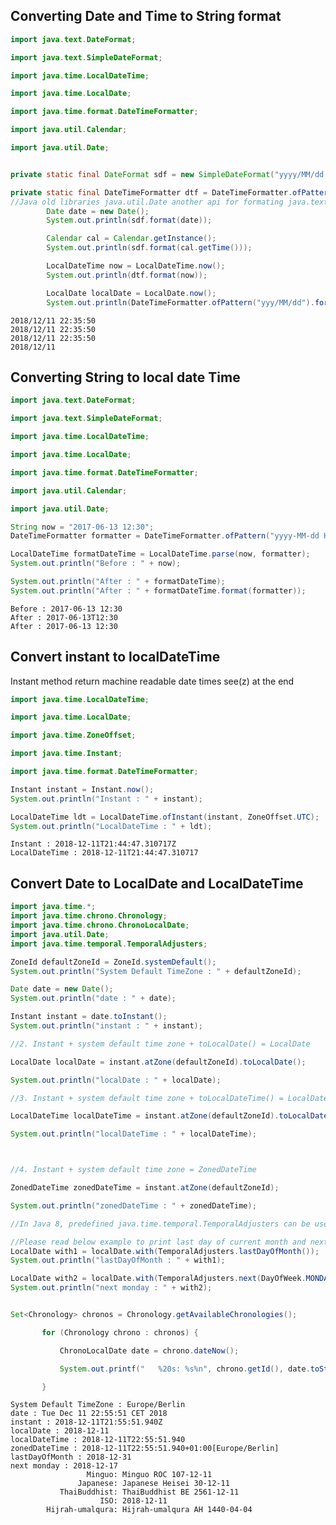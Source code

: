 ## Converting Date and Time to String format


```Java
import java.text.DateFormat;

import java.text.SimpleDateFormat;

import java.time.LocalDateTime;

import java.time.LocalDate;

import java.time.format.DateTimeFormatter;

import java.util.Calendar;

import java.util.Date;


private static final DateFormat sdf = new SimpleDateFormat("yyyy/MM/dd HH:mm:ss");

private static final DateTimeFormatter dtf = DateTimeFormatter.ofPattern("yyyy/MM/dd HH:mm:ss");
//Java old libraries java.util.Date another api for formating java.text.SimpleDateFormat
        Date date = new Date();
        System.out.println(sdf.format(date));

        Calendar cal = Calendar.getInstance();
        System.out.println(sdf.format(cal.getTime()));

        LocalDateTime now = LocalDateTime.now();
        System.out.println(dtf.format(now));

        LocalDate localDate = LocalDate.now();
        System.out.println(DateTimeFormatter.ofPattern("yyy/MM/dd").format(localDate));


```

    2018/12/11 22:35:50
    2018/12/11 22:35:50
    2018/12/11 22:35:50
    2018/12/11
    

## Converting String to local date Time


```Java
import java.text.DateFormat;

import java.text.SimpleDateFormat;

import java.time.LocalDateTime;

import java.time.LocalDate;

import java.time.format.DateTimeFormatter;

import java.util.Calendar;

import java.util.Date;

String now = "2017-06-13 12:30";
DateTimeFormatter formatter = DateTimeFormatter.ofPattern("yyyy-MM-dd HH:mm");

LocalDateTime formatDateTime = LocalDateTime.parse(now, formatter);
System.out.println("Before : " + now);

System.out.println("After : " + formatDateTime);
System.out.println("After : " + formatDateTime.format(formatter));

```

    Before : 2017-06-13 12:30
    After : 2017-06-13T12:30
    After : 2017-06-13 12:30
    

## Convert instant to localDateTime

Instant method return machine readable date times see(z) at the end


```Java
import java.time.LocalDateTime;

import java.time.LocalDate;

import java.time.ZoneOffset;

import java.time.Instant;

import java.time.format.DateTimeFormatter;

Instant instant = Instant.now();
System.out.println("Instant : " + instant);

LocalDateTime ldt = LocalDateTime.ofInstant(instant, ZoneOffset.UTC);
System.out.println("LocalDateTime : " + ldt);

```

    Instant : 2018-12-11T21:44:47.310717Z
    LocalDateTime : 2018-12-11T21:44:47.310717
    


## Convert Date to LocalDate and LocalDateTime


```Java
import java.time.*;
import java.time.chrono.Chronology;
import java.time.chrono.ChronoLocalDate;
import java.util.Date;
import java.time.temporal.TemporalAdjusters;

ZoneId defaultZoneId = ZoneId.systemDefault();
System.out.println("System Default TimeZone : " + defaultZoneId);

Date date = new Date();
System.out.println("date : " + date);

Instant instant = date.toInstant();
System.out.println("instant : " + instant); 

//2. Instant + system default time zone + toLocalDate() = LocalDate

LocalDate localDate = instant.atZone(defaultZoneId).toLocalDate();

System.out.println("localDate : " + localDate);

//3. Instant + system default time zone + toLocalDateTime() = LocalDateTime

LocalDateTime localDateTime = instant.atZone(defaultZoneId).toLocalDateTime();

System.out.println("localDateTime : " + localDateTime);



//4. Instant + system default time zone = ZonedDateTime

ZonedDateTime zonedDateTime = instant.atZone(defaultZoneId);

System.out.println("zonedDateTime : " + zonedDateTime);

//In Java 8, predefined java.time.temporal.TemporalAdjusters can be used to adjust a date or Temporal.

//Please read below example to print last day of current month and next monday date.
LocalDate with1 = localDate.with(TemporalAdjusters.lastDayOfMonth());
System.out.println("lastDayOfMonth : " + with1);

LocalDate with2 = localDate.with(TemporalAdjusters.next(DayOfWeek.MONDAY));
System.out.println("next monday : " + with2);


Set<Chronology> chronos = Chronology.getAvailableChronologies();

       for (Chronology chrono : chronos) {

           ChronoLocalDate date = chrono.dateNow();

           System.out.printf("   %20s: %s%n", chrono.getId(), date.toString());

       }

```

    System Default TimeZone : Europe/Berlin
    date : Tue Dec 11 22:55:51 CET 2018
    instant : 2018-12-11T21:55:51.940Z
    localDate : 2018-12-11
    localDateTime : 2018-12-11T22:55:51.940
    zonedDateTime : 2018-12-11T22:55:51.940+01:00[Europe/Berlin]
    lastDayOfMonth : 2018-12-31
    next monday : 2018-12-17
                     Minguo: Minguo ROC 107-12-11
                   Japanese: Japanese Heisei 30-12-11
               ThaiBuddhist: ThaiBuddhist BE 2561-12-11
                        ISO: 2018-12-11
            Hijrah-umalqura: Hijrah-umalqura AH 1440-04-04
    


```Java

```

